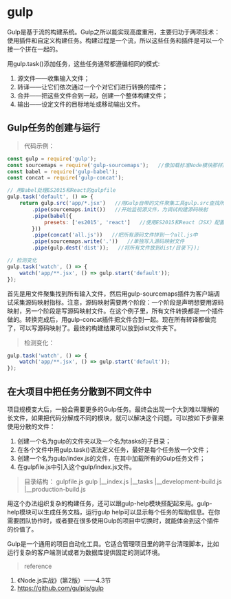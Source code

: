 # gulp


Gulp是基于流的构建系统。Gulp之所以能实现高度重用，主要归功于两项技术：使用插件和自定义构建任务。构建过程是一个流，所以这些任务和插件是可以一个接一个拼在一起的。

用gulp.task()添加任务，这些任务通常都遵循相同的模式:
1. 源文件——收集输入文件；
2. 转译——让它们依次通过一个个对它们进行转换的插件；
3. 合并——把这些文件合到一起，创建一个整体构建文件；
4. 输出——设定文件的目标地址或移动输出文件。


##  Gulp任务的创建与运行

> 代码示例：
```js
const gulp = require('gulp');
const sourcemaps = require('gulp-sourcemaps');   //像加载标准Node模块那样加载Gulp 插件
const babel = require('gulp-babel');
const concat = require('gulp-concat');　

// 用Babel处理ES2015和React的gulpfile 
gulp.task('default', () => {
    return gulp.src('app/*.jsx')   //用Gulp自带的文件聚集工具gulp.src查找所有的React jsx文件
        .pipe(sourcemaps.init())   //开始监视源文件，为调试构建源码映射    
        .pipe(babel({
            presets: ['es2015', 'react']   //使用ES2015和React（JSX）配置gulp-babel    
        }))
        .pipe(concat('all.js'))   //把所有源码文件拼到一个all.js中    
        .pipe(sourcemaps.write('.'))   //单独写入源码映射文件
        .pipe(gulp.dest('dist'));   //将所有文件放到dist/目录下});

// 检测变化
gulp.task('watch', () => {  
    watch('app/**.jsx', () => gulp.start('default'));
}); 
```

首先是用文件聚集找到所有输入文件，然后用gulp-sourcemaps插件为客户端调试采集源码映射指标。注意，源码映射需要两个阶段：一个阶段是声明想要用源码映射，另一个阶段是写源码映射文件。在这个例子里，所有文件转换都是一个插件做的。转换完成后，用gulp-concat插件把文件合到一起。现在所有转译都做完了，可以写源码映射了。最终的构建结果可以放到dist文件夹下。 

> 检测变化：
```js
gulp.task('watch', () => {  
    watch('app/**.jsx', () => gulp.start('default'));
}); 
```


## 在大项目中把任务分散到不同文件中

项目规模变大后，一般会需要更多的Gulp任务。最终会出现一个大到难以理解的长文件，如果把代码分解成不同的模块，就可以解决这个问题。可以按如下步骤来使用分散的文件：
1. 创建一个名为gulp的文件夹以及一个名为tasks的子目录；
2. 在各个文件中用gulp.task()语法定义任务，最好是每个任务放一个文件；
3. 创建一个名为gulp/index.js的文件，在其中加载所有的Gulp任务文件；
4. 在gulpfile.js中引入这个gulp/index.js文件。

> 目录结构：
gulpfile.js
gulp
  |__index.js
  |__tasks
       |__development-build.js
       |__production-build.js

用这个办法组织复杂的构建任务，还可以跟gulp-help模块搭配起来用。gulp-help模块可以生成任务文档，运行gulp help可以显示每个任务的帮助信息。在你需要团队协作时，或者要在很多使用Gulp的项目中切换时，就能体会到这个插件的价值了。 

Gulp是一个通用的项目自动化工具。它适合管理项目里的跨平台清理脚本，比如运行复杂的客户端测试或者为数据库提供固定的测试环境。

> reference
  1. 《Node.js实战》(第2版）——4.3节
  2. https://github.com/gulpjs/gulp
  